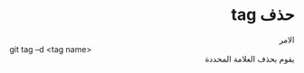 # <div dir="rtl">حذف tag</div>

<div dir="rtl">
الامر
<div dir="ltr">
git tag –d &lttag name&gt
</div>
يقوم بحذف العلامة المحددة
</div>